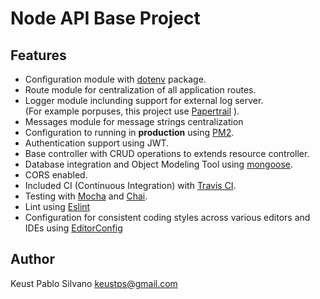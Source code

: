 # Node API Base Project

## Features
* Configuration module with [dotenv](https://github.com/motdotla/dotenv) package.
* Route module for centralization of all application routes.
* Logger module inclunding support for external log server.  
(For example porpuses, this project use [Papertrail](https://www.papertrail.com/) ).
* Messages module for message strings centralization
* Configuration to running in **production** using [PM2](https://pm2.keymetrics.io/).
* Authentication support using JWT.
* Base controller with CRUD operations to extends resource controller.
* Database integration and Object Modeling Tool using [mongoose](https://mongoosejs.com/).
* CORS enabled.
* Included CI (Continuous Integration) with [Travis CI](https://travis-ci.org/).
* Testing with [Mocha](https://mochajs.org/) and [Chai](https://www.chaijs.com/).
* Lint using [Eslint](https://eslint.org/)
* Configuration for consistent coding styles across various editors and IDEs using [EditorConfig](https://editorconfig.org/)

## Author
Keust Pablo Silvano <keustps@gmail.com>
